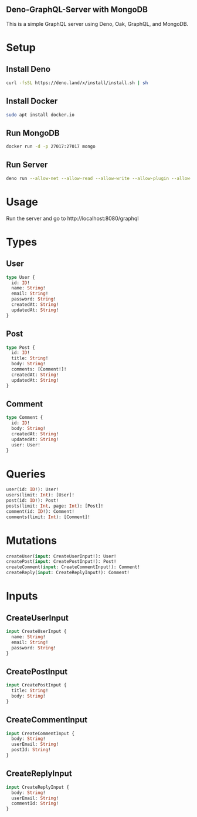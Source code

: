 ## Deno-GraphQL-Server with MongoDB

This is a simple GraphQL server using Deno, Oak, GraphQL, and MongoDB.

# Setup

## Install Deno

```bash
curl -fsSL https://deno.land/x/install/install.sh | sh
```

## Install Docker

```bash
sudo apt install docker.io
```

## Run MongoDB

```bash
docker run -d -p 27017:27017 mongo
```

## Run Server

```bash
deno run --allow-net --allow-read --allow-write --allow-plugin --allow-env --unstable app.ts
```

# Usage

Run the server and go to http://localhost:8080/graphql

# Types

## User

```graphql
type User {
  id: ID!
  name: String!
  email: String!
  password: String!
  createdAt: String!
  updatedAt: String!
}
```

## Post

```graphql
type Post {
  id: ID!
  title: String!
  body: String!
  comments: [Comment!]!
  createdAt: String!
  updatedAt: String!
}
```

## Comment

```graphql
type Comment {
  id: ID!
  body: String!
  createdAt: String!
  updatedAt: String!
  user: User!
}
```

# Queries

```graphql
user(id: ID!): User!
users(limit: Int): [User]!
post(id: ID!): Post!
posts(limit: Int, page: Int): [Post]!
comment(id: ID!): Comment!
comments(limit: Int): [Comment]!
```

# Mutations

```graphql
createUser(input: CreateUserInput!): User!
createPost(input: CreatePostInput!): Post!
createComment(input: CreateCommentInput!): Comment!
createReply(input: CreateReplyInput!): Comment!
```

# Inputs

## CreateUserInput

```graphql
input CreateUserInput {
  name: String!
  email: String!
  password: String!
}
```

## CreatePostInput

```graphql
input CreatePostInput {
  title: String!
  body: String!
}
```

## CreateCommentInput

```graphql
input CreateCommentInput {
  body: String!
  userEmail: String!
  postId: String!
}
```

## CreateReplyInput

```graphql
input CreateReplyInput {
  body: String!
  userEmail: String!
  commentId: String!
}
```